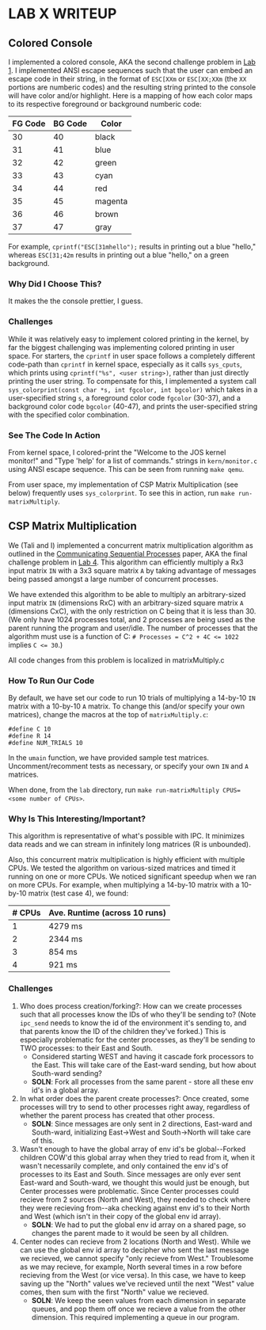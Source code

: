 # LAB X WRITEUP

## Colored Console
I implemented a colored console, AKA the second challenge problem in [Lab 1](https://courses.cs.washington.edu/courses/cse451/18au/labs/lab1.html#formatted-printing-to-the-console).
I implemented ANSI escape sequences such that the user can embed an escape code in their string, in the format of ```ESC[XXm``` or ```ESC[XX;XXm``` (the `XX` portions are numberic codes) and the resulting string printed to the console will have color and/or highlight.
Here is a mapping of how each color maps to its respective foreground or background numberic code:

FG Code | BG Code | Color
--------|---------|-------
   30   |    40   | black
   31   |    41   | blue
   32   |    42   | green
   33   |    43   | cyan
   34   |    44   | red
   35   |    45   | magenta
   36   |    46   | brown
   37   |    47   | gray

For example, ```cprintf("ESC[31mhello");``` results in printing out a blue "hello," whereas ```ESC[31;42m``` results in printing out a blue "hello," on a green background.

### Why Did I Choose This?
It makes the the console prettier, I guess.

### Challenges
While it was relatively easy to implement colored printing in the kernel, by far the biggest challenging was implementing colored printing in user space. For starters, the `cprintf` in user space follows a completely different code-path than `cprintf` in kernel space, especially as it calls `sys_cputs`, which prints using `cprintf("%s", <user string>)`, rather than just directly printing the user string. To compensate for this, I implemented a system call `sys_colorprint(const char *s, int fgcolor, int bgcolor)` which takes in a user-specified string `s`, a foreground color code `fgcolor` (30-37), and a background color code `bgcolor` (40-47), and prints the user-specified string with the specified color combination.

### See The Code In Action
From kernel space, I colored-print the "Welcome to the JOS kernel monitor!" and "Type 'help' for a list of commands." strings in `kern/monitor.c` using ANSI escape sequence. This can be seen from running `make qemu`.

From user space, my implementation of CSP Matrix Multiplication (see below) frequently uses `sys_colorprint`. To see this in action, run `make run-matrixMultiply`.

## CSP Matrix Multiplication
We (Tali and I) implemented a concurrent matrix multiplication algorithm as outlined in the [Communicating Sequential Processes](https://www.cs.cmu.edu/~crary/819-f09/Hoare78.pdf) paper, AKA the final challenge problem in [Lab 4](https://courses.cs.washington.edu/courses/cse451/18au/labs/lab4.html#inter-process-communication-ipc).
This algorithm can efficiently multiply a Rx3 input matrix `IN` with a 3x3 square matrix `A` by taking advantage of messages being passed amongst a large number of concurrent processes.

We have extended this algorithm to be able to multiply an arbitrary-sized input matrix `IN` (dimensions RxC) with an arbitrary-sized square matrix `A` (dimensions CxC), with the only restriction on C being that it is less than 30.
(We only have 1024 processes total, and 2 processes are being used as the parent running the program and user/idle. The number of processes that the algorithm must use is a function of C: `# Processes = C^2 + 4C <= 1022` implies `C <= 30`.)

All code changes from this problem is localized in matrixMultiply.c

### How To Run Our Code
By default, we have set our code to run 10 trials of multiplying a 14-by-10 `IN` matrix
with a 10-by-10 `A` matrix. To change this (and/or specify your own matrices), change the
macros at the top of `matrixMultiply.c`:
```
#define C 10
#define R 14
#define NUM_TRIALS 10
```

In the `umain` function, we have provided sample test matrices. Uncomment/recomment
tests as necessary, or specify your own `IN` and `A` matrices.

When done, from the `lab` directory, run
```make run-matrixMultiply CPUS=<some number of CPUs>```.

### Why Is This Interesting/Important?
This algorithm is representative of what's possible with IPC.
It minimizes data reads and we can stream in infinitely long matrices (R is unbounded).

Also, this concurrent matrix multiplication is highly efficient with multiple CPUs.
We tested the algorithm on various-sized matrices and timed it running
on one or more CPUs. We noticed significant speedup when we ran on more CPUs.
For example, when multiplying a 14-by-10 matrix with a 10-by-10 matrix (test case
4), we found:

\# CPUs | Ave. Runtime (across 10 runs)
------- | -----------------------------
1       | 4279 ms
2       | 2344 ms
3       | 854 ms
4       | 921 ms

### Challenges
1. Who does process creation/forking?: How can we create processes such that
all processes know the IDs of who they'll be sending to? (Note `ipc_send` needs 
to know the id of the environment it's sending to, and that parents know the ID of
the children they've forked.) This is especially problematic for the center processes,
as they'll be sending to TWO processes: to their East and South.
    - Considered starting WEST and having it cascade fork processors to the East.
    This will take care of the East-ward sending, but how about South-ward sending?
    - **SOLN**: Fork all processes from the same parent - store all these env id's
    in a global array.
2. In what order does the parent create processes?: Once created, some processes
will try to send to other processes right away, regardless of whether the parent
process has created that other process.
    - **SOLN**: Since messages are only sent in 2 directions, East-ward and South-ward,
    initializing East->West and South->North will take care of this.
3. Wasn't enough to have the global array of env id's be global--Forked children
COW'd this global array when they tried to read from it, when it wasn't
necessarily complete, and only contained the env id's of processes to its East
and South. Since messages are only ever sent East-ward and South-ward, we thought
this would just be enough, but Center processes were problematic. Since Center
processes could recieve from 2 sources (North and West), they needed to check
where they were recieving from--aka checking against env id's to their North and
West (which isn't in their copy of the global env id array).
    - **SOLN**: We had to put the global env id array on a shared page, so changes
    the parent made to it would be seen by all children.
4. Center nodes can recieve from 2 locations (North and West). While we can use
the global env id array to decipher who sent the last message we recieved, we cannot
specify "only recieve from West." Troublesome as we may recieve, for example,
North several times in a row before recieving from the West (or vice versa).
In this case, we have to keep saving up the "North" values we've recieved until
the next "West" value comes, then sum with the first "North" value we recieved.
    - **SOLN**: We keep the seen values from each dimension in separate queues,
    and pop them off once we recieve a value from the other dimension. This required
    implementing a queue in our program.
